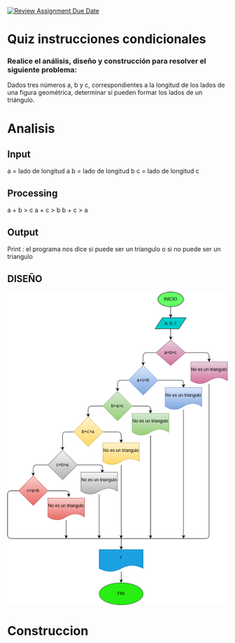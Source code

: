 [![Review Assignment Due Date](https://classroom.github.com/assets/deadline-readme-button-22041afd0340ce965d47ae6ef1cefeee28c7c493a6346c4f15d667ab976d596c.svg)](https://classroom.github.com/a/Wpo9qKbv)
# Quiz instrucciones condicionales

### Realice el análisis, diseño y construcción para resolver el siguiente problema:

Dados tres números a, b y c, correspondientes a la longitud de los lados de una figura geométrica, determinar si pueden formar los lados de un triángulo.
# Analisis

## Input
a = lado de longitud a 
b = lado de longitud b 
c = lado de longitud c
## Processing

a + b > c 
a + c > b 
b + c > a 

## Output
Print : el programa nos dice si puede ser un triangulo o si no puede ser un triangulo
## DISEÑO
![Diagrama de flujo](diagrama.png "Diagrama de flujo")
# Construccion